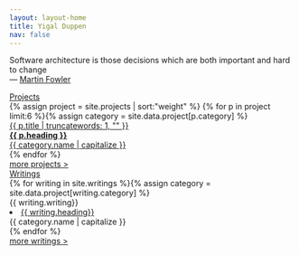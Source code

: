 ```yaml
---
layout: layout-home
title: Yigal Duppen
nav: false
---
```


<!-- quote -->
<div class="home-quote">
	<div class="home-quote-text">
		<p>Software architecture is those decisions which are both important and hard to change <br>— <a href="https://martinfowler.com/" target="_blank">Martin Fowler</a></p>
	</div>
</div>

<!-- tussenkop -->
<div class="tussenkop grijs-40">
	<a href="{{ site.baseurl }}/projects/">Projects</a>
</div>

<!-- projects -->
<div class="home-project-box work-grid">
{% assign project = site.projects | sort:"weight" %}
{% for p in project limit:6 %}{% assign category = site.data.project[p.category] %}
<div class="badge-box work-grid-item">
	<a href="{{ p.url | prepend: site.baseurl }}">
		<div class="badge bg-{{ category.color }} border-{{ category.color }}">
			<div class="badge-kop {{ category.color }}">
				{{ p.title | truncatewords: 1, "" }}
			</div>
			<div><strong>{{ p.heading }}</strong></div>
			<div class="badge-streep body-{{ category.color }}"></div>
			<div class="badge-project {{ category.color }}">
				{{ category.name | capitalize }}
			</div>
		</div>
	</a>
</div>
{% endfor %}
</div>

<!-- tussenkoppen -->
<div class="tussenkop-more aqua">
<a href="{{ site.baseurl }}/projects/">
	more projects >
</a>
</div>
<div class="clear"></div>
<div class="tussenkop grijs-40">
	<a href="{{ site.baseurl }}/writings/">Writings</a>
</div>

<!-- writings -->
<div class="home-writing-box work-grid">
{% for writing in site.writings %}{% assign category = site.data.project[writing.category] %}
<div class="badge-box writing-box-wrapper work-grid-item">
	<div class="writing-box-item bg-writing-{{ category.color }}">
		<div class="writing-kop-sub {{ category.color }}">
			{{ writing.writing}}
		</div>
		<li class="writing-kop">
			<a href="{{ writing.url | prepend: site.baseurl }}" class="grijs-50">
				{{ writing.heading}}
			</a>
		</li>
		<div class="badge-writing {{ category.color }}">
			{{ category.name | capitalize }}
		</div>
	</div>
</div>
{% endfor %}
</div>



<!-- tussenkop -->
<div class="tussenkop-more aqua">
<a href="{{ site.baseurl }}/writings/">
	more writings >
</a>
</div>